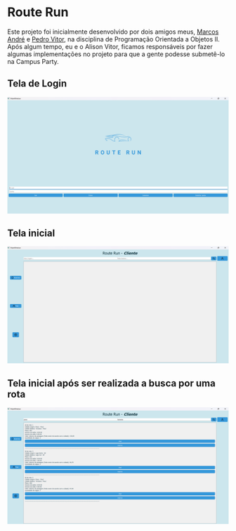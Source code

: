 # Route Run

Este projeto foi inicialmente desenvolvido por dois amigos meus, <a href="https://github.com/MarcosAndreLS" target="_blank">Marcos André</a> e <a href="https://github.com/Tak3daaa" target="_blank">Pedro Vitor</a>, na disciplina de Programação Orientada a Objetos II. Após algum tempo, eu e o Alison Vitor, ficamos responsáveis por fazer algumas implementações no projeto para que a gente podesse submetê-lo na Campus Party.

## Tela de Login
<img src="./assets/tela-de-cadastro.png">

<!-- ## Tela 
<img src="./assets/tela-de-cadastro-cpf.png"> -->
## Tela inicial
<img src="./assets/tela-inicial.png">

## Tela inicial após ser realizada a busca por uma rota
<img src="./assets/tela-inicial-busca.png">
<!-- <img src="./assets/"> -->